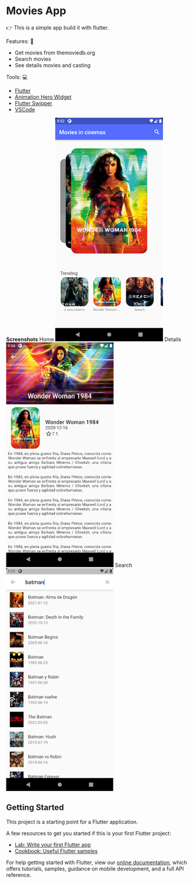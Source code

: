 # Movies App
👉 This is a simple app build it with flutter.

Features: 📘
 - Get movies from themoviedb.org
 - Search movies
 - See details movies and casting 

Tools: 💻
 - [Flutter](https://flutter.dev/)
 - [Animation Hero Widget](https://flutter.dev/docs/development/ui/animations/hero-animations) 
 - [Flutter Swipper](https://pub.dev/packages/flutter_swiper)
 - [VSCode](https://code.visualstudio.com/)

**Screenshots**
Home
![home](home.png)
Details
![details](details.png)
Search
![search](search.png)

## Getting Started

This project is a starting point for a Flutter application.

A few resources to get you started if this is your first Flutter project:

- [Lab: Write your first Flutter app](https://flutter.dev/docs/get-started/codelab)
- [Cookbook: Useful Flutter samples](https://flutter.dev/docs/cookbook)

For help getting started with Flutter, view our
[online documentation](https://flutter.dev/docs), which offers tutorials,
samples, guidance on mobile development, and a full API reference.
